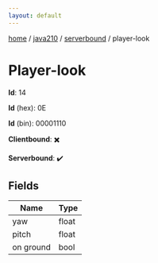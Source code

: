 ```yaml
---
layout: default
---
```


[home](/)  /  [java210](/protocol/java210)  /  [serverbound](/protocol/java210/serverbound)  /  player-look

# Player-look

**Id**: 14

**Id** (hex): 0E

**Id** (bin): 00001110

**Clientbound**: ✖️

**Serverbound**: ✔️

## Fields

Name | Type
---|---
yaw | float
pitch | float
on ground | bool

